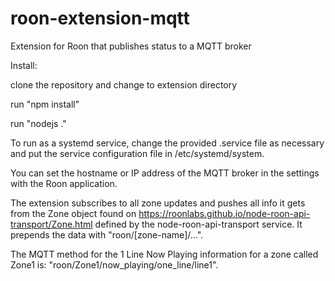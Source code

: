 # roon-extension-mqtt
Extension for Roon that publishes status to a MQTT broker

Install:

clone the repository and change to extension directory

run "npm install"

run "nodejs ."


To run as a systemd service, change the provided .service file as necessary and put the service configuration file in /etc/systemd/system.

You can set the hostname or IP address of the MQTT broker in the settings with the Roon application.


The extension subscribes to all zone updates and pushes all info it gets from the Zone object found on https://roonlabs.github.io/node-roon-api-transport/Zone.html defined by the node-roon-api-transport service. It prepends the data with "roon/[zone-name]/...".

The MQTT method for the 1 Line Now Playing information for a zone called Zone1 is: "roon/Zone1/now_playing/one_line/line1".
